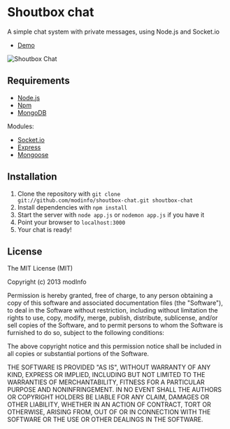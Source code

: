 Shoutbox chat
============

A simple chat system with private messages, using Node.js and Socket.io

* [Demo](http://sb.spytajsie.com/)

![Shoutbox Chat](http://i.imgur.com/Ys1Op5W.png "Shoutbox Chat")


Requirements
------------

* [Node.js](http://nodejs.org/)
* [Npm](http://npmjs.org/)
* [MongoDB](http://www.mongodb.org/)

Modules:

* [Socket.io](http://socket.io/)
* [Express](http://expressjs.com/)
* [Mongoose](http://mongoosejs.com/)

Installation
----------

1. Clone the repository with ``git clone git://github.com/modinfo/shoutbox-chat.git shoutbox-chat``
2. Install dependencies with ``npm install``
3. Start the server with ``node app.js`` or ``nodemon app.js`` if you have it
4. Point your browser to ``localhost:3000``
5. Your chat is ready!

License
-------

The MIT License (MIT)

Copyright (c) 2013 modInfo

Permission is hereby granted, free of charge, to any person obtaining a copy of
this software and associated documentation files (the "Software"), to deal in
the Software without restriction, including without limitation the rights to
use, copy, modify, merge, publish, distribute, sublicense, and/or sell copies of
the Software, and to permit persons to whom the Software is furnished to do so,
subject to the following conditions:

The above copyright notice and this permission notice shall be included in all
copies or substantial portions of the Software.

THE SOFTWARE IS PROVIDED "AS IS", WITHOUT WARRANTY OF ANY KIND, EXPRESS OR
IMPLIED, INCLUDING BUT NOT LIMITED TO THE WARRANTIES OF MERCHANTABILITY, FITNESS
FOR A PARTICULAR PURPOSE AND NONINFRINGEMENT. IN NO EVENT SHALL THE AUTHORS OR
COPYRIGHT HOLDERS BE LIABLE FOR ANY CLAIM, DAMAGES OR OTHER LIABILITY, WHETHER
IN AN ACTION OF CONTRACT, TORT OR OTHERWISE, ARISING FROM, OUT OF OR IN
CONNECTION WITH THE SOFTWARE OR THE USE OR OTHER DEALINGS IN THE SOFTWARE.

